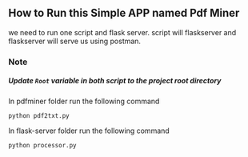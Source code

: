 ## How to Run this Simple APP named Pdf Miner

we need to run one script and flask server. script will flaskserver and flaskserver will serve us using postman.

### Note
##### Update  ```Root``` variable in both script to the project root directory
In pdfminer folder run the following command
```
python pdf2txt.py
```
In flask-server folder run the following command
```
python processor.py
```
